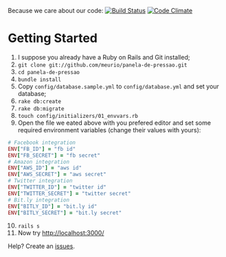 Because we care about our code: [![Build Status](https://secure.travis-ci.org/meurio/panela-de-pressao.png?branch=master)](http://travis-ci.org/meurio/panela-de-pressao) [![Code Climate](https://codeclimate.com/badge.png)](https://codeclimate.com/github/meurio/panela-de-pressao)

# Getting Started
1. I suppose you already have a Ruby on Rails and Git installed;
2. `git clone git://github.com/meurio/panela-de-pressao.git`
3. `cd panela-de-pressao`
4. `bundle install`
5. Copy `config/database.sample.yml` to `config/database.yml` and set your database;
6. `rake db:create`
7. `rake db:migrate`
8. `touch config/initializers/01_envvars.rb`
9. Open the file we eated above with you prefered editor and set some required environment variables (change their values with yours):
```ruby
# Facebook integration
ENV["FB_ID"] = "fb id"
ENV["FB_SECRET"] = "fb secret"
# Amazon integration
ENV["AWS_ID"] = "aws id"
ENV["AWS_SECRET"] = "aws secret"
# Twitter integration
ENV["TWITTER_ID"] = "twitter id"
ENV["TWITTER_SECRET"] = "twitter secret"
# Bit.ly integration
ENV["BITLY_ID"] = "bit.ly id"
ENV["BITLY_SECRET"] = "bit.ly secret"
```
10. `rails s`
11. Now try [http://localhost:3000/](http://localhost:3000/)

Help? Create an [issues](https://github.com/meurio/panela-de-pressao/issues).